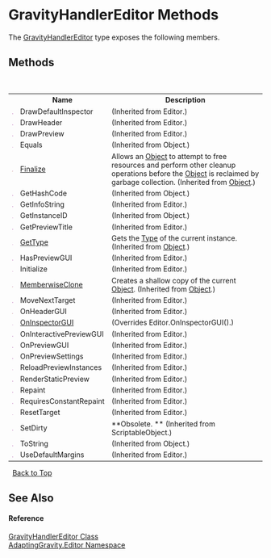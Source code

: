 # GravityHandlerEditor Methods
 

The <a href="030b2489-01b3-f01b-7d83-8bf8a640d68e">GravityHandlerEditor</a> type exposes the following members.


## Methods
&nbsp;<table><tr><th></th><th>Name</th><th>Description</th></tr><tr><td>![Public method](media/pubmethod.gif "Public method")</td><td>DrawDefaultInspector</td><td> (Inherited from Editor.)</td></tr><tr><td>![Public method](media/pubmethod.gif "Public method")</td><td>DrawHeader</td><td> (Inherited from Editor.)</td></tr><tr><td>![Public method](media/pubmethod.gif "Public method")</td><td>DrawPreview</td><td> (Inherited from Editor.)</td></tr><tr><td>![Public method](media/pubmethod.gif "Public method")</td><td>Equals</td><td> (Inherited from Object.)</td></tr><tr><td>![Protected method](media/protmethod.gif "Protected method")</td><td><a href="http://msdn2.microsoft.com/en-us/library/4k87zsw7" target="_blank">Finalize</a></td><td>
Allows an <a href="http://msdn2.microsoft.com/en-us/library/e5kfa45b" target="_blank">Object</a> to attempt to free resources and perform other cleanup operations before the <a href="http://msdn2.microsoft.com/en-us/library/e5kfa45b" target="_blank">Object</a> is reclaimed by garbage collection.
 (Inherited from <a href="http://msdn2.microsoft.com/en-us/library/e5kfa45b" target="_blank">Object</a>.)</td></tr><tr><td>![Public method](media/pubmethod.gif "Public method")</td><td>GetHashCode</td><td> (Inherited from Object.)</td></tr><tr><td>![Public method](media/pubmethod.gif "Public method")</td><td>GetInfoString</td><td> (Inherited from Editor.)</td></tr><tr><td>![Public method](media/pubmethod.gif "Public method")</td><td>GetInstanceID</td><td> (Inherited from Object.)</td></tr><tr><td>![Public method](media/pubmethod.gif "Public method")</td><td>GetPreviewTitle</td><td> (Inherited from Editor.)</td></tr><tr><td>![Public method](media/pubmethod.gif "Public method")</td><td><a href="http://msdn2.microsoft.com/en-us/library/dfwy45w9" target="_blank">GetType</a></td><td>
Gets the <a href="http://msdn2.microsoft.com/en-us/library/42892f65" target="_blank">Type</a> of the current instance.
 (Inherited from <a href="http://msdn2.microsoft.com/en-us/library/e5kfa45b" target="_blank">Object</a>.)</td></tr><tr><td>![Public method](media/pubmethod.gif "Public method")</td><td>HasPreviewGUI</td><td> (Inherited from Editor.)</td></tr><tr><td>![Public method](media/pubmethod.gif "Public method")</td><td>Initialize</td><td> (Inherited from Editor.)</td></tr><tr><td>![Protected method](media/protmethod.gif "Protected method")</td><td><a href="http://msdn2.microsoft.com/en-us/library/57ctke0a" target="_blank">MemberwiseClone</a></td><td>
Creates a shallow copy of the current <a href="http://msdn2.microsoft.com/en-us/library/e5kfa45b" target="_blank">Object</a>.
 (Inherited from <a href="http://msdn2.microsoft.com/en-us/library/e5kfa45b" target="_blank">Object</a>.)</td></tr><tr><td>![Public method](media/pubmethod.gif "Public method")</td><td>MoveNextTarget</td><td> (Inherited from Editor.)</td></tr><tr><td>![Protected method](media/protmethod.gif "Protected method")</td><td>OnHeaderGUI</td><td> (Inherited from Editor.)</td></tr><tr><td>![Public method](media/pubmethod.gif "Public method")</td><td><a href="e2bc9dae-843c-50ed-8ba6-23d290f4ee31">OnInspectorGUI</a></td><td> (Overrides Editor.OnInspectorGUI().)</td></tr><tr><td>![Public method](media/pubmethod.gif "Public method")</td><td>OnInteractivePreviewGUI</td><td> (Inherited from Editor.)</td></tr><tr><td>![Public method](media/pubmethod.gif "Public method")</td><td>OnPreviewGUI</td><td> (Inherited from Editor.)</td></tr><tr><td>![Public method](media/pubmethod.gif "Public method")</td><td>OnPreviewSettings</td><td> (Inherited from Editor.)</td></tr><tr><td>![Public method](media/pubmethod.gif "Public method")</td><td>ReloadPreviewInstances</td><td> (Inherited from Editor.)</td></tr><tr><td>![Public method](media/pubmethod.gif "Public method")</td><td>RenderStaticPreview</td><td> (Inherited from Editor.)</td></tr><tr><td>![Public method](media/pubmethod.gif "Public method")</td><td>Repaint</td><td> (Inherited from Editor.)</td></tr><tr><td>![Public method](media/pubmethod.gif "Public method")</td><td>RequiresConstantRepaint</td><td> (Inherited from Editor.)</td></tr><tr><td>![Public method](media/pubmethod.gif "Public method")</td><td>ResetTarget</td><td> (Inherited from Editor.)</td></tr><tr><td>![Public method](media/pubmethod.gif "Public method")</td><td>SetDirty</td><td> **Obsolete. ** (Inherited from ScriptableObject.)</td></tr><tr><td>![Public method](media/pubmethod.gif "Public method")</td><td>ToString</td><td> (Inherited from Object.)</td></tr><tr><td>![Public method](media/pubmethod.gif "Public method")</td><td>UseDefaultMargins</td><td> (Inherited from Editor.)</td></tr></table>&nbsp;
<a href="#gravityhandlereditor-methods">Back to Top</a>

## See Also


#### Reference
<a href="030b2489-01b3-f01b-7d83-8bf8a640d68e">GravityHandlerEditor Class</a><br /><a href="73088e84-e0bc-b3ee-52ce-16a51fca114e">AdaptingGravity.Editor Namespace</a><br />